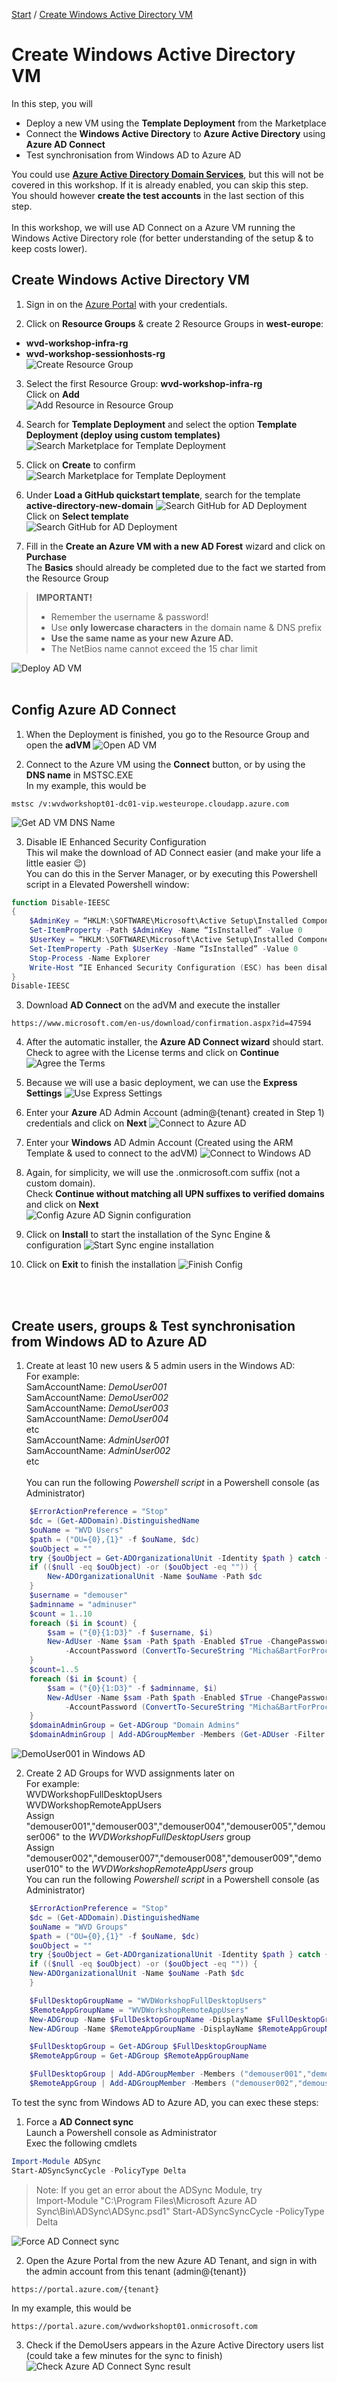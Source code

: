 [Start](/CA-Microsoft-WVD_ARM-Workshop/) / [Create Windows Active Directory VM](/CA-Microsoft-WVD_ARM-Workshop/Create%20Windows%20Active%20Directory%20VM)
# Create Windows Active Directory VM

In this step, you will
* Deploy a new VM using the **Template Deployment** from the Marketplace
* Connect the **Windows Active Directory** to **Azure Active Directory** using **Azure AD Connect**
* Test synchronisation from Windows AD to Azure AD

You could use [**Azure Active Directory Domain Services**](https://azure.microsoft.com/en-us/services/active-directory-ds/), but this will not be covered in this workshop. If it is already enabled, you can skip this step. You should however **create the test accounts** in the last section of this step.<br/>
<br/>
In this workshop, we will use AD Connect on a Azure VM running the Windows Active Directory role (for better understanding of the setup & to keep costs lower).

## Create Windows Active Directory VM
1. Sign in on the [Azure Portal](https://portal.azure.com) with your credentials.

2. Click on **Resource Groups** & create 2 Resource Groups in **west-europe**:
* **wvd-workshop-infra-rg**
* **wvd-workshop-sessionhosts-rg**<br/>
![Create Resource Group](https://michawets.github.io/CA-Microsoft-WVD_ARM-Workshop/images/AzurePortal-Create-ResourceGroup.png)

3. Select the first Resource Group: **wvd-workshop-infra-rg**<br/>
Click on **Add**<br/>
![Add Resource in Resource Group](https://michawets.github.io/CA-Microsoft-WVD_ARM-Workshop/images/AzurePortal-ResourceGroup-AddResource.png)

4. Search for **Template Deployment** and select the option **Template Deployment (deploy using custom templates)**
![Search Marketplace for Template Deployment](https://michawets.github.io/CA-Microsoft-WVD_ARM-Workshop/images/AzurePortal-Marketplace-SearchForTemplateDeployment.png)

5. Click on **Create** to confirm
![Search Marketplace for Template Deployment](https://michawets.github.io/CA-Microsoft-WVD_ARM-Workshop/images/AzurePortal-Marketplace-SearchForTemplateDeployment-Create.png)

6. Under **Load a GitHub quickstart template**, search for the template **active-directory-new-domain**
![Search GitHub for AD Deployment](https://michawets.github.io/CA-Microsoft-WVD_ARM-Workshop/images/AzurePortal-Marketplace-SearchForADDeployment.png)
Click on **Select template**<br/>
![Search GitHub for AD Deployment](https://michawets.github.io/CA-Microsoft-WVD_ARM-Workshop/images/AzurePortal-Marketplace-SearchForADDeployment-Select.png)

7. Fill in the **Create an Azure VM with a new AD Forest** wizard and click on **Purchase**<br/>
The **Basics** should already be completed due to the fact we started from the Resource Group<br/>
 > **IMPORTANT!**
 > - Remember the username & password!
 > - Use **only lowercase characters** in the domain name & DNS prefix
 > - **Use the same name as your new Azure AD.**
 > - The NetBios name cannot exceed the 15 char limit

 
![Deploy AD VM](https://michawets.github.io/CA-Microsoft-WVD_ARM-Workshop/images/AzurePortal-Marketplace-DeployAdVM.png)
<br/>
<br/>

## Config Azure AD Connect

1. When the Deployment is finished, you go to the Resource Group and open the **adVM**
![Open AD VM](https://michawets.github.io/CA-Microsoft-WVD_ARM-Workshop/images/AzurePortal-GoToAdVM.png)

2. Connect to the Azure VM using the **Connect** button, or by using the **DNS name** in MSTSC.EXE<br/>
In my example, this would be 
```
mstsc /v:wvdworkshopt01-dc01-vip.westeurope.cloudapp.azure.com
```
![Get AD VM DNS Name](https://michawets.github.io/CA-Microsoft-WVD_ARM-Workshop/images/AzurePortal-GetAdVMDnsName.png)

3. Disable IE Enhanced Security Configuration<br>
This wil make the download of AD Connect easier (and make your life a little easier 😉)<br>
You can do this in the Server Manager, or by executing this Powershell script in a Elevated Powershell window:
```powershell
function Disable-IEESC
{
    $AdminKey = “HKLM:\SOFTWARE\Microsoft\Active Setup\Installed Components\{A509B1A7-37EF-4b3f-8CFC-4F3A74704073}”
    Set-ItemProperty -Path $AdminKey -Name “IsInstalled” -Value 0
    $UserKey = “HKLM:\SOFTWARE\Microsoft\Active Setup\Installed Components\{A509B1A8-37EF-4b3f-8CFC-4F3A74704073}”
    Set-ItemProperty -Path $UserKey -Name “IsInstalled” -Value 0
    Stop-Process -Name Explorer
    Write-Host “IE Enhanced Security Configuration (ESC) has been disabled.” -ForegroundColor Green
}
Disable-IEESC
```

3. Download **AD Connect** on the adVM and execute the installer
```
https://www.microsoft.com/en-us/download/confirmation.aspx?id=47594
```

4. After the automatic installer, the **Azure AD Connect wizard** should start.
Check to agree with the License terms and click on **Continue**
![Agree the Terms](https://michawets.github.io/CA-Microsoft-WVD_ARM-Workshop/images/ADConnect-AgreeTerms.png)

5. Because we will use a basic deployment, we can use the **Express Settings**
![Use Express Settings](https://michawets.github.io/CA-Microsoft-WVD_ARM-Workshop/images/ADConnect-UseExpressSettings.png)

6. Enter your **Azure** AD Admin Account (admin@{tenant} created in Step 1) credentials and click on **Next**
![Connect to Azure AD](https://michawets.github.io/CA-Microsoft-WVD_ARM-Workshop/images/ADConnect-ConnectToAzureAD.png)

7. Enter your **Windows** AD Admin Account (Created using the ARM Template & used to connect to the adVM)
![Connect to Windows AD](https://michawets.github.io/CA-Microsoft-WVD_ARM-Workshop/images/ADConnect-ConnectToWindowsAD.png)

8. Again, for simplicity, we will use the .onmicrosoft.com suffix (not a custom domain).<br/>
Check **Continue without matching all UPN suffixes to verified domains** and click on **Next**<br/>
![Config Azure AD Signin configuration](https://michawets.github.io/CA-Microsoft-WVD_ARM-Workshop/images/ADConnect-AzureADSigninConfig.png)

9. Click on **Install** to start the installation of the Sync Engine & configuration
![Start Sync engine installation](https://michawets.github.io/CA-Microsoft-WVD_ARM-Workshop/images/ADConnect-StartInstallation.png)

10. Click on **Exit** to finish the installation
![Finish Config](https://michawets.github.io/CA-Microsoft-WVD_ARM-Workshop/images/ADconnect-ConfigComplete.png)
<br/>
<br/>

## Create users, groups & Test synchronisation from Windows AD to Azure AD


1. Create at least 10 new users & 5 admin users in the Windows AD:<br/>
For example: <br/>
SamAccountName: *DemoUser001*<br/>
SamAccountName: *DemoUser002*<br/>
SamAccountName: *DemoUser003*<br/>
SamAccountName: *DemoUser004*<br/>
etc<br/>
SamAccountName: *AdminUser001*<br/>
SamAccountName: *AdminUser002*<br/>
etc<br/><br/>
You can run the following *Powershell script* in a Powershell console (as Administrator)<br/>
```powershell
    $ErrorActionPreference = "Stop"
    $dc = (Get-ADDomain).DistinguishedName
    $ouName = "WVD Users"
    $path = ("OU={0},{1}" -f $ouName, $dc)
    $ouObject = ""
    try {$ouObject = Get-ADOrganizationalUnit -Identity $path } catch {}
    if (($null -eq $ouObject) -or ($ouObject -eq "")) {
        New-ADOrganizationalUnit -Name $ouName -Path $dc
    }
    $username = "demouser"
    $adminname = "adminuser"
    $count = 1..10
    foreach ($i in $count) {
        $sam = ("{0}{1:D3}" -f $username, $i)
        New-AdUser -Name $sam -Path $path -Enabled $True -ChangePasswordAtLogon $false  `
            -AccountPassword (ConvertTo-SecureString "Micha&BartForProctorsOfTheYear2019" -AsPlainText -force) -PasswordNeverExpires $true -PassThru
    }
    $count=1..5
    foreach ($i in $count) {
        $sam = ("{0}{1:D3}" -f $adminname, $i)
        New-AdUser -Name $sam -Path $path -Enabled $True -ChangePasswordAtLogon $false  `
            -AccountPassword (ConvertTo-SecureString "Micha&BartForProctorsOfTheYear2019" -AsPlainText -force) -PasswordNeverExpires $true  -PassThru
    }
    $domainAdminGroup = Get-ADGroup "Domain Admins"
    $domainAdminGroup | Add-ADGroupMember -Members (Get-ADUser -Filter "name -like 'adminuser*'")
```
![DemoUser001 in Windows AD](https://michawets.github.io/CA-Microsoft-WVD_ARM-Workshop/images/WindowsAD-DemoUser001.png)

2. Create 2 AD Groups for WVD assignments later on<br/>
For example: <br/>
WVDWorkshopFullDesktopUsers<br/>
WVDWorkshopRemoteAppUsers<br/>
Assign "demouser001","demouser003","demouser004","demouser005","demouser006" to the *WVDWorkshopFullDesktopUsers* group<br/>
Assign "demouser002","demouser007","demouser008","demouser009","demouser010" to the *WVDWorkshopRemoteAppUsers* group<br/>
You can run the following *Powershell script* in a Powershell console (as Administrator)<br/>
```powershell
    $ErrorActionPreference = "Stop"
    $dc = (Get-ADDomain).DistinguishedName
    $ouName = "WVD Groups"
    $path = ("OU={0},{1}" -f $ouName, $dc)
    $ouObject = ""
    try {$ouObject = Get-ADOrganizationalUnit -Identity $path } catch {}
    if (($null -eq $ouObject) -or ($ouObject -eq "")) {
    New-ADOrganizationalUnit -Name $ouName -Path $dc
    }

    $FullDesktopGroupName = "WVDWorkshopFullDesktopUsers"
    $RemoteAppGroupName = "WVDWorkshopRemoteAppUsers"
    New-ADGroup -Name $FullDesktopGroupName -DisplayName $FullDesktopGroupName -Path $path -GroupScope Global -GroupCategory Security
    New-ADGroup -Name $RemoteAppGroupName -DisplayName $RemoteAppGroupName -Path $path -GroupScope Global -GroupCategory Security

    $FullDesktopGroup = Get-ADGroup $FullDesktopGroupName
    $RemoteAppGroup = Get-ADGroup $RemoteAppGroupName

    $FullDesktopGroup | Add-ADGroupMember -Members ("demouser001","demouser003","demouser004","demouser005","demouser006")
    $RemoteAppGroup | Add-ADGroupMember -Members ("demouser002","demouser007","demouser008","demouser009","demouser010")
```


To test the sync from Windows AD to Azure AD, you can exec these steps:

1. Force a **AD Connect sync**<br/>
Launch a Powershell console as Administrator<br/>
Exec the following cmdlets<br/>
```powershell
Import-Module ADSync
Start-ADSyncSyncCycle -PolicyType Delta
```
 > Note: If you get an error about the ADSync Module, try <br/>
 > Import-Module "C:\Program Files\Microsoft Azure AD Sync\Bin\ADSync\ADSync.psd1"
 > Start-ADSyncSyncCycle -PolicyType Delta

![Force AD Connect sync](https://michawets.github.io/CA-Microsoft-WVD_ARM-Workshop/images/WindowsAD-ForceSync.png)

2. Open the Azure Portal from the new Azure AD Tenant, and sign in with the admin account from this tenant (admin@{tenant})
```
https://portal.azure.com/{tenant}
```
In my example, this would be 
```
https://portal.azure.com/wvdworkshopt01.onmicrosoft.com
```

3. Check if the DemoUsers appears in the Azure Active Directory users list (could take a few minutes for the sync to finish)
![Check Azure AD Connect Sync result](https://michawets.github.io/CA-Microsoft-WVD_ARM-Workshop/images/AzureAD-CheckAdConnectSync.png)


<script type="text/javascript">
    setTimeout(function() { 
            document.getElementById("sidebar").style.display = "none";
            document.getElementById("main-content").style.width = "90%"
            var x = document.getElementsByClassName('inner clearfix'); 
            x[0].style.width = "75%";
            var x = document.getElementsByClassName('inner'); 
            x[0].style.width = "90%";
            var x = document.getElementsByTagName('h1'); 
            x[0].style.width = "90%";
            x[0].style.textAlign = "center"
            x[0].innerHTML = "Microsoft & Cloud-Architect WVD Workshop"
        }, 250);
</script>